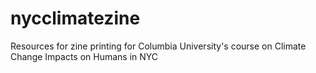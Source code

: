 # nycclimatezine
Resources for zine printing for Columbia University's course on Climate Change Impacts on Humans in NYC 
